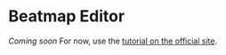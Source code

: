 # Beatmap Editor

*Coming soon* For now, use the [tutorial on the official site](http://0x40hues.blogspot.com/p/0x40-hues-creation-tutorial.html).